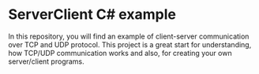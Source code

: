 # ServerClient C# example
In this repository, you will find an example of client-server communication over TCP and UDP protocol. 
This project is a great start for understanding, how TCP/UDP communication works and also, for creating your own server/client programs.
